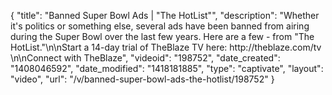 {
    "title": "Banned Super Bowl Ads | \"The HotList\"",
    "description": "Whether it's politics or something else, several ads have been banned from airing during the Super Bowl over the last few years. Here are a few - from \"The HotList.\"\n\nStart a 14-day trial of TheBlaze TV here: http:\/\/theblaze.com\/tv \n\nConnect with TheBlaze",
    "videoid": "198752",
    "date_created": "1408046592",
    "date_modified": "1418181885",
    "type": "captivate",
    "layout": "video",
    "url": "\/v\/banned-super-bowl-ads-the-hotlist\/198752"
}